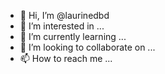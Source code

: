- 👋 Hi, I’m @laurinedbd
- 👀 I’m interested in ...
- 🌱 I’m currently learning ...
- 💞️ I’m looking to collaborate on ...
- 📫 How to reach me ...

<!---
laurinedbd/laurinedbd is a ✨ special ✨ repository because its `README.md` (this file) appears on your GitHub profile.
You can click the Preview link to take a look at your changes.
--->
